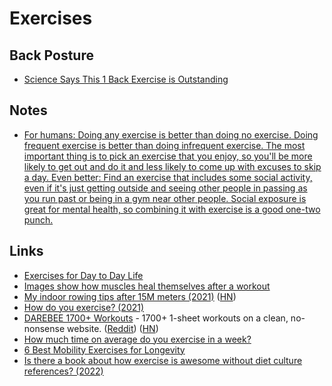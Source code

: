 # Exercises

## Back Posture

- [Science Says This 1 Back Exercise is Outstanding](https://www.youtube.com/watch?v=lXQ2V0XfI_M)

## Notes

- [For humans: Doing any exercise is better than doing no exercise. Doing frequent exercise is better than doing infrequent exercise. The most important thing is to pick an exercise that you enjoy, so you'll be more likely to get out and do it and less likely to come up with excuses to skip a day. Even better: Find an exercise that includes some social activity, even if it's just getting outside and seeing other people in passing as you run past or being in a gym near other people. Social exposure is great for mental health, so combining it with exercise is a good one-two punch.](https://news.ycombinator.com/item?id=26741776)

## Links

- [Exercises for Day to Day Life](https://www.webshealth.com/health/nine-exercises-for-every-one/)
- [Images show how muscles heal themselves after a workout](https://www.livescience.com/muscle-repair-by-roaming-nuclei)
- [My indoor rowing tips after 15M meters (2021)](https://onlyrss.org/posts/my-rowing-tips-after-15-million-meters.html) ([HN](https://news.ycombinator.com/item?id=28911503))
- [How do you exercise? (2021)](https://www.reddit.com/r/slatestarcodex/comments/qpb408/how_do_you_exercise/)
- [DAREBEE 1700+ Workouts](https://darebee.com/workouts) - 1700+ 1-sheet workouts on a clean, no-nonsense website. ([Reddit](https://www.reddit.com/r/InternetIsBeautiful/comments/qr4z4o/1700_1sheet_workouts_on_a_clean_nononsense_website/)) ([HN](https://news.ycombinator.com/item?id=29403113))
- [How much time on average do you exercise in a week?](https://news.ycombinator.com/item?id=29769623)
- [6 Best Mobility Exercises for Longevity](https://www.wellandgood.com/best-mobility-exercises-for-longevity/)
- [Is there a book about how exercise is awesome without diet culture references? (2022)](https://www.reddit.com/r/suggestmeabook/comments/vfi50j/is_there_a_book_about_how_exercise_is_awesome/)
